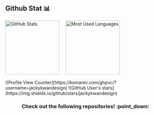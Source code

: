 
## Github Stat :bar_chart:
<p float="left">
  <img height="170em" alt="GitHub Stats" src="https://github-readme-stats.vercel.app/api?username=jackykwandesign&bg_color=0d1117&title_color=78dce8&text_color=fdfdfd&icon_color=78dce8&show_icons=true&hide_border=true&&count_private=true&include_all_commits=true&hide=prs" />
  &nbsp;&nbsp;&nbsp;
  <img height="170em" alt="Most Used Languages" src="https://github-readme-stats.vercel.app/api/top-langs/?username=jackykwandesign&bg_color=0d1117&title_color=78dce8&text_color=fdfdfd&show_icons=true&hide_border=true&layout=compact&hide=shell" />
</p>
![Profile View Counter](https://komarev.com/ghpvc/?username=jackykwandesign)
![GitHub User's stars](https://img.shields.io/github/stars/jackykwandesign)
<h3 align="center">Check out the following repositories! :point_down:</h3>


<!--
**jackykwan-eventx/jackykwan-eventx** is a ✨ _special_ ✨ repository because its `README.md` (this file) appears on your GitHub profile.

Here are some ideas to get you started:

- 🔭 I’m currently working on ...
- 🌱 I’m currently learning ...
- 👯 I’m looking to collaborate on ...
- 🤔 I’m looking for help with ...
- 💬 Ask me about ...
- 📫 How to reach me: ...
- 😄 Pronouns: ...
- ⚡ Fun fact: ...
-->
